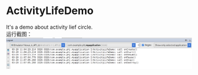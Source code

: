 # ActivityLifeDemo
It's a demo about activity lief circle.<br>
运行截图：
![](https://github.com/123012016018/AndroidExperiment/raw/master/ActivityLifeDemo/images/runtime.png)
